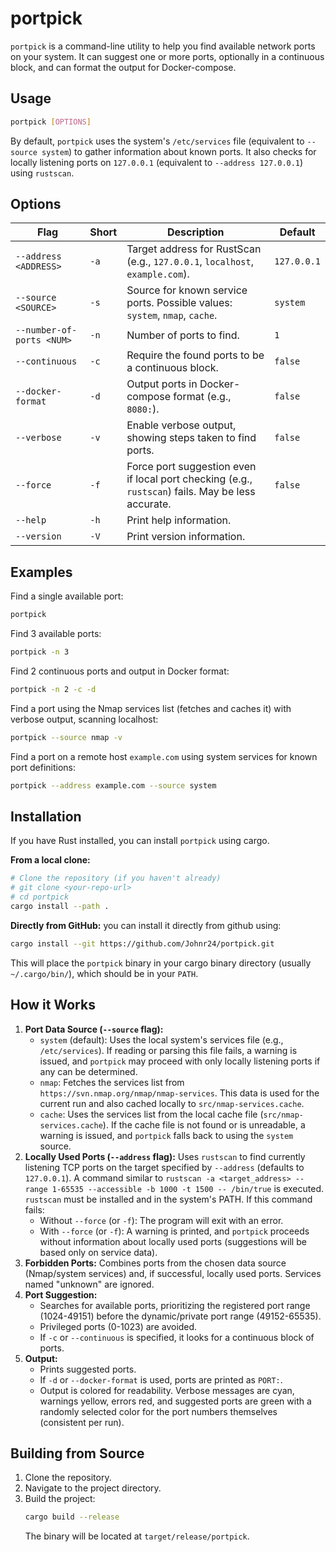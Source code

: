 # portpick
`portpick` is a command-line utility to help you find available network ports on your system. It can suggest one or more ports, optionally in a continuous block, and can format the output for Docker-compose.
## Usage

```bash
portpick [OPTIONS]
```

By default, `portpick` uses the system's `/etc/services` file (equivalent to `--source system`) to gather information about known ports. It also checks for locally listening ports on `127.0.0.1` (equivalent to `--address 127.0.0.1`) using `rustscan`.

## Options

| Flag                      | Short | Description                                                                                     | Default    |
|---------------------------|-------|-------------------------------------------------------------------------------------------------|------------|
| `--address <ADDRESS>`     | `-a`  | Target address for RustScan (e.g., `127.0.0.1`, `localhost`, `example.com`).                    | `127.0.0.1`|
| `--source <SOURCE>`       | `-s`  | Source for known service ports. Possible values: `system`, `nmap`, `cache`.                     | `system`   |
| `--number-of-ports <NUM>` | `-n`  | Number of ports to find.                                                                        | `1`        |
| `--continuous`            | `-c`  | Require the found ports to be a continuous block.                                               | `false`    |
| `--docker-format`         | `-d`  | Output ports in Docker-compose format (e.g., `8080:`).                                          | `false`    |
| `--verbose`               | `-v`  | Enable verbose output, showing steps taken to find ports.                                       | `false`    |
| `--force`                 | `-f`  | Force port suggestion even if local port checking (e.g., `rustscan`) fails. May be less accurate. | `false`    |
| `--help`                  | `-h`  | Print help information.                                                                         |            |
| `--version`               | `-V`  | Print version information.                                                                      |            |

## Examples

Find a single available port:
```bash
portpick
```

Find 3 available ports:
```bash
portpick -n 3
```

Find 2 continuous ports and output in Docker format:
```bash
portpick -n 2 -c -d
```

Find a port using the Nmap services list (fetches and caches it) with verbose output, scanning localhost:
```bash
portpick --source nmap -v
```

Find a port on a remote host `example.com` using system services for known port definitions:
```bash
portpick --address example.com --source system
```

## Installation

If you have Rust installed, you can install `portpick` using cargo.

**From a local clone:**
```bash
# Clone the repository (if you haven't already)
# git clone <your-repo-url>
# cd portpick
cargo install --path .
```

**Directly from GitHub:**
 you can install it directly from github using:
```bash
cargo install --git https://github.com/Johnr24/portpick.git
```

This will place the `portpick` binary in your cargo binary directory (usually `~/.cargo/bin/`), which should be in your `PATH`.

## How it Works

1.  **Port Data Source (`--source` flag):**
    *   `system` (default): Uses the local system's services file (e.g., `/etc/services`). If reading or parsing this file fails, a warning is issued, and `portpick` may proceed with only locally listening ports if any can be determined.
    *   `nmap`: Fetches the services list from `https://svn.nmap.org/nmap/nmap-services`. This data is used for the current run and also cached locally to `src/nmap-services.cache`.
    *   `cache`: Uses the services list from the local cache file (`src/nmap-services.cache`). If the cache file is not found or is unreadable, a warning is issued, and `portpick` falls back to using the `system` source.
2.  **Locally Used Ports (`--address` flag):** Uses `rustscan` to find currently listening TCP ports on the target specified by `--address` (defaults to `127.0.0.1`). A command similar to `rustscan -a <target_address> --range 1-65535 --accessible -b 1000 -t 1500 -- /bin/true` is executed. `rustscan` must be installed and in the system's PATH. If this command fails:
    *   Without `--force` (or `-f`): The program will exit with an error.
    *   With `--force` (or `-f`): A warning is printed, and `portpick` proceeds without information about locally used ports (suggestions will be based only on service data).
3.  **Forbidden Ports:** Combines ports from the chosen data source (Nmap/system services) and, if successful, locally used ports. Services named "unknown" are ignored.
4.  **Port Suggestion:**
    *   Searches for available ports, prioritizing the registered port range (1024-49151) before the dynamic/private port range (49152-65535).
    *   Privileged ports (0-1023) are avoided.
    *   If `-c` or `--continuous` is specified, it looks for a continuous block of ports.
5.  **Output:**
    *   Prints suggested ports.
    *   If `-d` or `--docker-format` is used, ports are printed as `PORT:`.
    *   Output is colored for readability. Verbose messages are cyan, warnings yellow, errors red, and suggested ports are green with a randomly selected color for the port numbers themselves (consistent per run).

## Building from Source

1.  Clone the repository.
2.  Navigate to the project directory.
3.  Build the project:
    ```bash
    cargo build --release
    ```
    The binary will be located at `target/release/portpick`.
    ```
